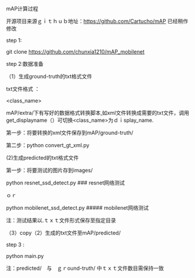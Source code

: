 
mAP计算过程

开源项目来源ｇｉｔｈｕｂ地址：https://github.com/Cartucho/mAP
已经稍作修改

step 1:

git clone https://github.com/chunxia1210/mAP_mobilenet


step 2:数据准备

（1）生成ground-truth的txt格式文件
 
txt文件格式 ：
   
<class_name> <left> <top> <right> <bottom>

  
mAP/extra/下有写好的数据格式转换脚本,如xml文件转换成需要的txt文件，调用get_displayname（）可切换<class_name>为ｄｉsplay_name.
   
第一步：将要转换的xml文件保存到mAP/ground-truth/
   
第二步：python convert_gt_xml.py
  
(2)生成predicted的txt格式文件

第一步：将要测试的图片存到images/
   
python resnet_ssd_detect.py    ### resnet网络测试

ｏｒ　　

python mobilenet_ssd_detect.py     ##### mobilenet网络测试
   
注：测试结果以.ｔｘｔ文件形式保存至指定目录

（3）copy（2）生成的txt文件至mAP/predicted/

step 3 :
   
python main.py
    
注：predicted/　与　ｇｒound-truth/  中ｔｘｔ文件数目需保持一致
    
    

